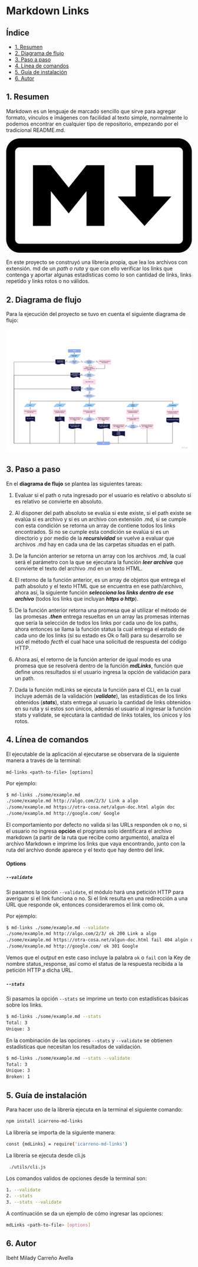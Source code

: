 # Markdown Links

## Índice

* [1. Resumen](#1-resumen)
* [2. Diagrama de flujo](#2-diagrama-de-flujo)
* [3. Paso a paso](#3-paso-a-paso)
* [4. Línea de comandos](#4-línea-de-comandos)
* [5. Guía de instalación](#5-guía-de-instalación)
* [6. Autor](#6-autor)

## 1. Resumen

Markdown es un lenguaje de marcado sencillo que sirve para agregar formato, vínculos e imágenes con facilidad al texto simple, normalmente lo podemos encontrar en cualquier tipo de repositorio, empezando por el tradicional README.md.

![img markdown mark](/src/img/Markdown-mark.png)

En este proyecto se construyó una libreria propia, que lea los archivos con extensión. md de un _path o ruta_ y que con ello verificar los links que contenga y aportar algunas estadísticas como lo son cantidad de links, links repetido y links rotos o no válidos.

## 2. Diagrama de flujo

Para la ejecución del proyecto se tuvo en cuenta el siguiente diagrama de flujo:

![diagrama de flujo](/src/img/Diagrama%20de%20flujo.jpg)

## 3. Paso a paso

En el **diagrama de flujo** se plantea las siguientes tareas:

1. Evaluar si el path o ruta ingresado por el usuario es relativo o absoluto si es relativo se convierte en absoluto.

2. Al disponer del path absoluto se evalúa si este existe, si el path existe se evalúa si es archivo y si es un archivo con extensión .md, si se cumple con esta condición se retorna un array de contiene todos los links encontrados. Si no se cumple esta condición se evalúa si es un directorio y por medio de la _**recursividad**_ se vuelve a evaluar que archivos .md hay en cada una de las carpetas situadas en el path.

3. De la función anterior se retorna un array con los archivos .md, la cual será el parámetro con la que se ejecutara la función _**leer archivo**_ que convierte el texto del archivo .md en un texto HTML.

4. El retorno de la función anterior, es un array de objetos que entrega el path absoluto y el texto HTML que se encuentra en ese path/archivo, ahora así, la siguiente función _**selecciona los links dentro de ese archivo**_ (todos los links que incluyan _**https o http**_).

5. De la función anterior retorna una promesa que al utilizar el método de las promesas _**.then**_ entrega resueltas en un array las promesas internas que sería la selección de todos los links por cada uno de los paths, ahora entonces se llama la función status la cual entrega el estado de cada uno de los links (si su estado es Ok o fail) para su desarrollo se usó el método *fecth* el cual hace una solicitud de respuesta del código HTTP.

6. Ahora así, el retorno de la función anterior de igual modo es una promesa que se resolverá dentro de la función _**mdLinks**_, función que define unos resultados si el usuario ingresa la opción de validación para un path.

7. Dada la función mdLinks se ejecuta la función para el CLI, en la cual incluye además de la validación (_**validate**_), las estadísticas de los links obtenidos (_**stats**_), stats entrega al usuario la cantidad de links obtenidos en su ruta y si estos son únicos, además el usuario al ingresar la función stats y validate, se ejecutara la cantidad de links totales, los únicos y los rotos.

## 4. Línea de comandos

El ejecutable de la aplicación al ejecutarse se observara de la siguiente manera a través de la terminal:

`md-links <path-to-file> [options]`

Por ejemplo:

```sh
$ md-links ./some/example.md
./some/example.md http://algo.com/2/3/ Link a algo
./some/example.md https://otra-cosa.net/algun-doc.html algún doc
./some/example.md http://google.com/ Google
```

El comportamiento por defecto no valida si las URLs responden ok o no, si el usuario no ingresa **opción** el programa solo identificara el archivo markdown (a partir de la ruta que recibe como argumento), analiza el archivo Markdown e imprime los links que vaya encontrando, junto con la ruta del archivo donde aparece y el texto que hay dentro del link.

#### Options

##### `--validate`

Si pasamos la opción `--validate`, el módulo hará una petición HTTP para averiguar si el link funciona o no. Si el link resulta en una redirección a una
URL que responde ok, entonces consideraremos el link como ok.

Por ejemplo:

```sh
$ md-links ./some/example.md --validate
./some/example.md http://algo.com/2/3/ ok 200 Link a algo
./some/example.md https://otra-cosa.net/algun-doc.html fail 404 algún doc
./some/example.md http://google.com/ ok 301 Google
```

Vemos que el _output_ en este caso incluye la palabra `ok` o `fail` con la Key de nombre status_response, así como el status de la respuesta recibida a la petición HTTP a dicha URL.

##### `--stats`

Si pasamos la opción `--stats` se imprime un texto con estadísticas básicas sobre los links.

```sh
$ md-links ./some/example.md --stats
Total: 3
Unique: 3
```

En la combinación de las opciones `--stats` y `--validate` se obtienen estadísticas que necesitan los resultados de validación.

```sh
$ md-links ./some/example.md --stats --validate
Total: 3
Unique: 3
Broken: 1
```
## 5. Guía de instalación

Para hacer uso de la librería ejecuta en la terminal el siguiente comando:

```sh
npm install icarreno-md-links
```
La librería se importa de la siguiente manera:

```sh
const {mdLinks} = require('icarreno-md-links')
```
La librería se ejecuta desde cli.js

```sh
 ./utils/cli.js
```
Los comandos validos de opciones desde la terminal son:
```sh
1. --validate
2. --stats
3. --stats --validate
```
A continuación se da un ejemplo de cómo ingresar las opciones:
```sh
mdLinks <path-to-file> [options]
```

## 6. Autor

Ibeht Milady Carreño Avella


